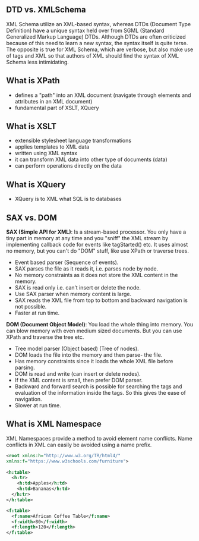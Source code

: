 ## DTD vs. XMLSchema

XML Schema utilize an XML-based syntax, whereas DTDs (Document Type Definition) have a unique syntax held over from SGML (Standard Generalized Markup Language) DTDs. Although DTDs are often criticized because of this need to learn a new syntax, the syntax itself is quite terse. The opposite is true for XML Schema, which are verbose, but also make use of tags and XML so that authors of XML should find the syntax of XML Schema less intimidating.

## What is XPath

- defines a "path" into an XML document (navigate through elements and attributes in an XML document)
- fundamental part of XSLT, XQuery

## What is XSLT

- extensible stylesheet language transformations
- applies templates to XML data
- written using XML syntax
- it can transform XML data into other type of documents (data)
- can perform operations directly on the data

 ## What is XQuery
 
 - XQuery is to XML what SQL is to databases

## SAX vs. DOM

**SAX (Simple API for XML)**: Is a stream-based processor. You only have a tiny part in memory at any time and you "sniff" the XML stream by implementing callback code for events like tagStarted() etc. It uses almost no memory, but you can't do "DOM" stuff, like use XPath or traverse trees.
- Event based parser (Sequence of events).
- SAX parses the file as it reads it, i.e. parses node by node.
- No memory constraints as it does not store the XML content in the memory.
- SAX is read only i.e. can’t insert or delete the node.
- Use SAX parser when memory content is large.
- SAX reads the XML file from top to bottom and backward navigation is not possible.
- Faster at run time.

**DOM (Document Object Model)**: You load the whole thing into memory. You can blow memory with even medium sized documents. But you can use XPath and traverse the tree etc.
- Tree model parser (Object based) (Tree of nodes).
- DOM loads the file into the memory and then parse- the file.
- Has memory constraints since it loads the whole XML file before parsing.
- DOM is read and write (can insert or delete nodes).
- If the XML content is small, then prefer DOM parser.
- Backward and forward search is possible for searching the tags and evaluation of the information inside the tags. So this gives the ease of navigation.
- Slower at run time.

## What is XML Namespace

XML Namespaces provide a method to avoid element name conflicts. Name conflicts in XML can easily be avoided using a name prefix.

```xml
<root xmlns:h="http://www.w3.org/TR/html4/"
xmlns:f="https://www.w3schools.com/furniture">
    
<h:table>
  <h:tr>
    <h:td>Apples</h:td>
    <h:td>Bananas</h:td>
  </h:tr>
</h:table>

<f:table>
  <f:name>African Coffee Table</f:name>
  <f:width>80</f:width>
  <f:length>120</f:length>
</f:table>
```
